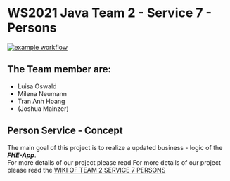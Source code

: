 # WS2021 Java Team 2 - Service 7 - Persons 
[![example workflow](https://github.com/fh-erfurt/WS2021_Java_Team_2_Service7_Persons/actions/workflows/maven.yml/badge.svg)](https://github.com/fh-erfurt/WS2021_Java_Team_2_Service7_Persons/actions)


## The Team member are:
- Luisa Oswald
- Milena Neumann
- Tran Anh Hoang
- (Joshua Mainzer)

## Person Service - Concept 
The main goal of this project is to realize a updated business - logic of the *__FHE-App__*. <br>
For more details of our project please read For more details of our project please read the <a href="https://github.com/fh-erfurt/WS2021_Java_Team_2_Service7_Persons/wiki"> WIKI OF TEAM 2 SERVICE 7 PERSONS </a>